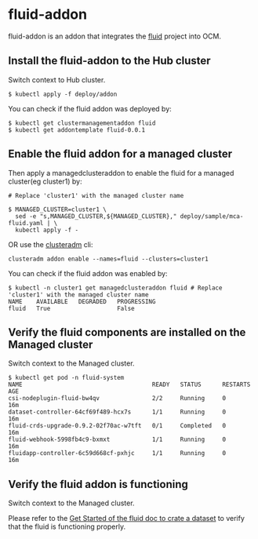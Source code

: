 # fluid-addon

fluid-addon is an addon that integrates the [fluid](https://github.com/fluid-cloudnative/fluid) project into OCM.

## Install the fluid-addon to the Hub cluster

Switch context to Hub cluster.

```
$ kubectl apply -f deploy/addon
```

You can check if the fluid addon was deployed by:

```
$ kubectl get clustermanagementaddon fluid
$ kubectl get addontemplate fluid-0.0.1
```

## Enable the fluid addon for a managed cluster

Then apply a managedclusteraddon to enable the fluid for a managed cluster(eg cluster1) by:

```
# Replace 'cluster1' with the managed cluster name

$ MANAGED_CLUSTER=cluster1 \
  sed -e "s,MANAGED_CLUSTER,${MANAGED_CLUSTER}," deploy/sample/mca-fluid.yaml | \
  kubectl apply -f -
```

OR use the [clusteradm](https://github.com/open-cluster-management-io/clusteradm/) cli:

```
clusteradm addon enable --names=fluid --clusters=cluster1
```

You can check if the fluid addon was enabled by:

```
$ kubectl -n cluster1 get managedclusteraddon fluid # Replace 'cluster1' with the managed cluster name
NAME    AVAILABLE   DEGRADED   PROGRESSING
fluid   True                   False
```

## Verify the fluid components are installed on the Managed cluster

Switch context to the Managed cluster.

```
$ kubectl get pod -n fluid-system
NAME                                     READY   STATUS      RESTARTS   AGE
csi-nodeplugin-fluid-bw4qv               2/2     Running     0          16m
dataset-controller-64cf69f489-hcx7s      1/1     Running     0          16m
fluid-crds-upgrade-0.9.2-02f70ac-w7tft   0/1     Completed   0          16m
fluid-webhook-5998fb4c9-bxmxt            1/1     Running     0          16m
fluidapp-controller-6c59d668cf-pxhjc     1/1     Running     0          16m
```

## Verify the fluid addon is functioning

Switch context to the Managed cluster.

Please refer to the [Get Started of the fluid doc to crate a dataset](https://github.com/fluid-cloudnative/fluid/blob/v0.9.2/docs/en/userguide/get_started.md#create-a-dataset) to verify that the fluid is functioning properly.
